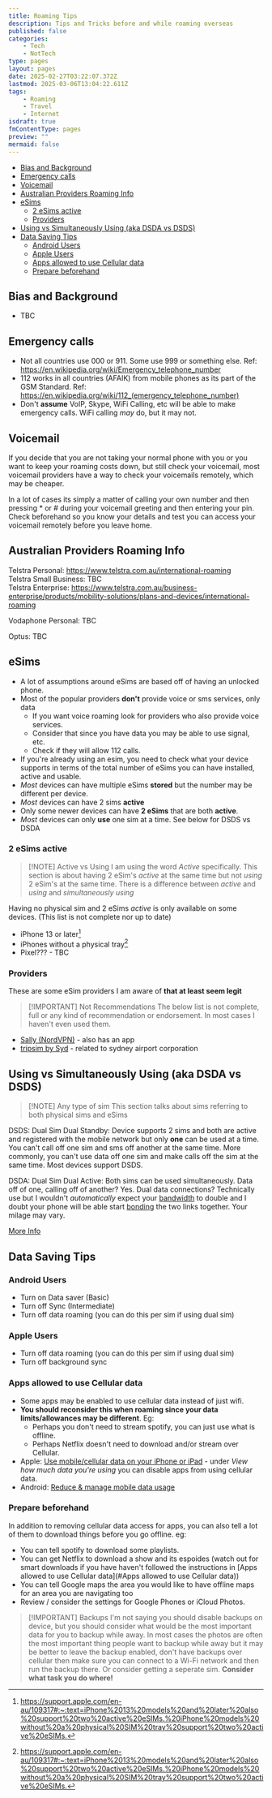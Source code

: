 ```yaml
---
title: Roaming Tips
description: Tips and Tricks before and while roaming overseas
published: false
categories:
    - Tech
    - NotTech
type: pages
layout: pages
date: 2025-02-27T03:22:07.372Z
lastmod: 2025-03-06T13:04:22.611Z
tags:
    - Roaming
    - Travel
    - Internet
isdraft: true
fmContentType: pages
preview: ""
mermaid: false
---
```


<!--- cSpell:disable --->
* [Bias and Background](#bias-and-background)
* [Emergency calls](#emergency-calls)
* [Voicemail](#voicemail)
* [Australian Providers Roaming Info](#australian-providers-roaming-info)
* [eSims](#esims)
  * [2 eSims active](#2-esims-active)
  * [Providers](#providers)
* [Using vs Simultaneously Using (aka DSDA vs DSDS)](#using-vs-simultaneously-using-aka-dsda-vs-dsds)
* [Data Saving Tips](#data-saving-tips)
  * [Android Users](#android-users)
  * [Apple Users](#apple-users)
  * [Apps allowed to use Cellular data](#apps-allowed-to-use-cellular-data)
  * [Prepare beforehand](#prepare-beforehand)
<!--- cSpell:enable --->

<!--
* [x] disable sync (Android)
* [x] data saver
* [x] esim (data only and voice)
* [x] roaming for voice only
* [ ] call forwarding
* [ ] prepaid vs postpaid vs business
* [x] DSDA dual sim vs dual active vs the other one
* [x] * unlocked
* [x] * versions
* [x] 2 at once but 2 esims at once, only really moden
* [x] apps where you have set download over WiFi only off.
* [x] * yt music
* [x] * google photos
* [ ] Check your providers coverage
* [ ] Vodafone roaming still one of the best
* [x] offline prep (spotify, yt music, yt, Netflix etc)
* [x] esim providers I am aware that at least seem legit (have not used either so not a recommendation):
* [x] * Sally (Nord VPN)
* [x] * tripsim by Syd
* [x] * most don't do voice. Only data...
* [ ] Vodafone maratime roaming? $$$
* [ ] cell at Sea?
* [x] choose what you do and where
* [ ] VPNs work
* [ ] VPNs personal
* [ ] WiFi calling with no signal
* [ ] situation: personal telstra prepaid, wife with voda, bought cruise WiFi.
* [ ] learn voicemail remote access

Question : WiFi calling - does that need roaming??

-->

## Bias and Background

* TBC

## Emergency calls

* Not all countries use 000 or 911. Some use 999 or something else. Ref: <https://en.wikipedia.org/wiki/Emergency_telephone_number>
* 112 works in all countries (AFAIK) from mobile phones as its part of the GSM Standard. Ref: <https://en.wikipedia.org/wiki/112_(emergency_telephone_number)>
* Don't **assume** VoIP, Skype, WiFi Calling, etc will be able to make emergency calls. WiFi calling *may* do, but it may not.

## Voicemail

If you decide that you are not taking your normal phone with you or you want to keep your roaming costs down, but still check your voicemail, most voicemail providers have a way to check your voicemails remotely, which may be cheaper.

In a lot of cases its simply a matter of calling your own number and then pressing * or # during your voicemail greeting and then entering your pin. Check beforehand so you know your details and test you can access your voicemail remotely before you leave home.

## Australian Providers Roaming Info

Telstra Personal: <https://www.telstra.com.au/international-roaming>\
Telstra Small Business: TBC\
Telstra Enterprise: <https://www.telstra.com.au/business-enterprise/products/mobility-solutions/plans-and-devices/international-roaming>

Vodaphone Personal: TBC

Optus: TBC

## eSims

* A lot of assumptions around eSims are based off of having an unlocked phone.
* Most of the popular providers **don't** provide voice or sms services, only data
  * If you want voice roaming look for providers who also provide voice services.
  * Consider that since you have data you may be able to use signal, etc.
  * Check if they will allow 112 calls.
* If you're already using an esim, you need to check what your device supports in terms of the total number of eSims you can have installed, active and usable.
* *Most* devices can have multiple eSims **stored** but the number may be different per device.
* *Most* devices can have 2 sims **active**
* Only some newer devices can have **2 eSims** that are both **active**.
* *Most* devices can only **use** one sim at a time. See below for DSDS vs DSDA

### 2 eSims active

> [!NOTE] Active vs Using
> I am using the word *Active* specifically. This section is about having 2 eSim's *active* at the same time but not *using* 2 eSim's at the same time. There is a difference between *active* and *using* and *simultaneously using*

Having no physical sim and 2 eSims *active* is only available on some devices. (This list is not complete nor up to date)

* iPhone 13 or later[^1]
* iPhones without a physical tray[^1]
* Pixel??? - TBC

[^1]: <https://support.apple.com/en-au/109317#:~:text=iPhone%2013%20models%20and%20later%20also%20support%20two%20active%20eSIMs.%20iPhone%20models%20without%20a%20physical%20SIM%20tray%20support%20two%20active%20eSIMs.>

### Providers

These are some eSim providers I am aware of **that at least seem legit**

> [!IMPORTANT] Not Recommendations
> The below list is not complete, full or any kind of recommendation or endorsement. In most cases I haven't even used them.
<!-- cSpell:ignore tripsim -->
* [Sally (NordVPN)](https://saily.com/) - also has an app
* [tripsim by Syd](https://tripsim.com.au/) - related to sydney airport corporation

<!-- cSpell:ignore DSDA DSDS -->

## Using vs Simultaneously Using (aka DSDA vs DSDS)

> [!NOTE] Any type of sim
> This section talks about sims referring to both physical sims and eSims

DSDS: Dual Sim Dual Standby: Device supports 2 sims and both are active and registered with the mobile network but only **one** can be used at a time. You can't call off one sim and sms off another at the same time. More commonly, you can't use data off one sim and make calls off the sim at the same time. Most devices support DSDS.

DSDA: Dual Sim Dual Active: Both sims can be used simultaneously. Data off of one, calling off of another? Yes. Dual data connections? Technically use but I wouldn't *automatically* expect your <ins>bandwidth</ins> to double and I doubt your phone will be able start <ins>bonding</ins> the two links together. Your milage may vary.

[More Info](https://www.qualcomm.com/news/onq/2023/05/unleashing-full-potential-for-simultaneous-5g-cellular-connections-qualcomm-dsda-gen-2-with-dual-data#:~:text=The%20evolution%20of%205G%20DSDA%C2%A0)

## Data Saving Tips

### Android Users

* Turn on Data saver (Basic)
* Turn off Sync (Intermediate)
* Turn off data roaming (you can do this per sim if using dual sim)

### Apple Users

* Turn off data roaming (you can do this per sim if using dual sim)
* Turn off background sync

### Apps allowed to use Cellular data

* Some apps may be enabled to use cellular data instead of just wifi.
* **You should reconsider this when roaming since your data limits/allowances may be different**. Eg:
  * Perhaps you don't need to stream spotify, you can just use what is offline.
  * Perhaps Netflix doesn't need to download and/or stream over Cellular.
* Apple: [Use mobile/cellular data on your iPhone or iPad](https://support.apple.com/en-us/109323) - under *View how much data you're using* you can disable apps from using cellular data.
* Android: [Reduce & manage mobile data usage](https://support.google.com/fi/answer/9458407?hl=en#:~:text=Check%20your%20mobile%20data%20usage)

### Prepare beforehand

In addition to removing cellular data access for apps, you can also tell a lot of them to download things before you go offline. eg:

* You can tell spotify to download some playlists.
* You can get Netflix to download a show and its espoides (watch out for smart downloads if you have haven't followed the instructions in [Apps allowed to use Cellular data](#Apps allowed to use Cellular data))
* You can tell Google maps the area you would like to have offline maps for an area you are navigating too
* Review / consider the settings for Google Phones or iCloud Photos.

> [!IMPORTANT] Backups
> I'm not saying you should disable backups on device, but you should consider what would be the most important data for you to backup while away. In most cases the photos are often the most important thing people want to backup while away but it may be better to leave the backup enabled, don't have backups over cellular then make sure you can connect to a Wi-Fi network and then run the backup there. Or consider getting a seperate sim.
> **Consider what task you do where!**
